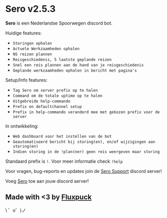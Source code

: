 Sero v2.5.3
=========================

**Sero** is een Nederlandse Spoorwegen discord bot.

Huidige features:
- `Storingen ophalen`
- `Actuele Werkzaamheden ophalen`
- `NS reizen plannen`
- `Reisgeschiedenis, 5 laatste geplande reizen`
- `Snel een reis plannen aan de hand van je reisgeschiedenis`
- `Geplande werkzaamheden ophalen in bericht met pagina's`

Setup/Info features:
- `Tag Sero om server prefix op te halen`
- `Command om de totale uptime op te halen`
- `Uitgebreide help-commando`
- `Prefix en defaultchannel setup`
- `Prefix in help-commando veranderd mee met gekozen prefix voor de server`

In ontwikkeling:
- `Web dashboard voor het instellen van de bot`
- `Geautomatiseerd bericht bij storing(en), en/of wijzigingen aan storing(en)`
- `Indien storing in de !plan(ner) geen reis weergeven maar storing`

Standaard prefix is `!`. Voor meer informatie check `!help`

Voor vragen, bug-reports en updates join de [Sero Support](https://discord.gg/WcwNtAA) discord server!

Voeg [Sero](https://discordapp.com/api/oauth2/authorize?client_id=553561246339956766&permissions=0&scope=bot) toe aan jouw discord server!

Made with <3 by [Fluxpuck](https://twitter.com/fluxpuck)
-------------------

 \ ゜o゜)ノ
